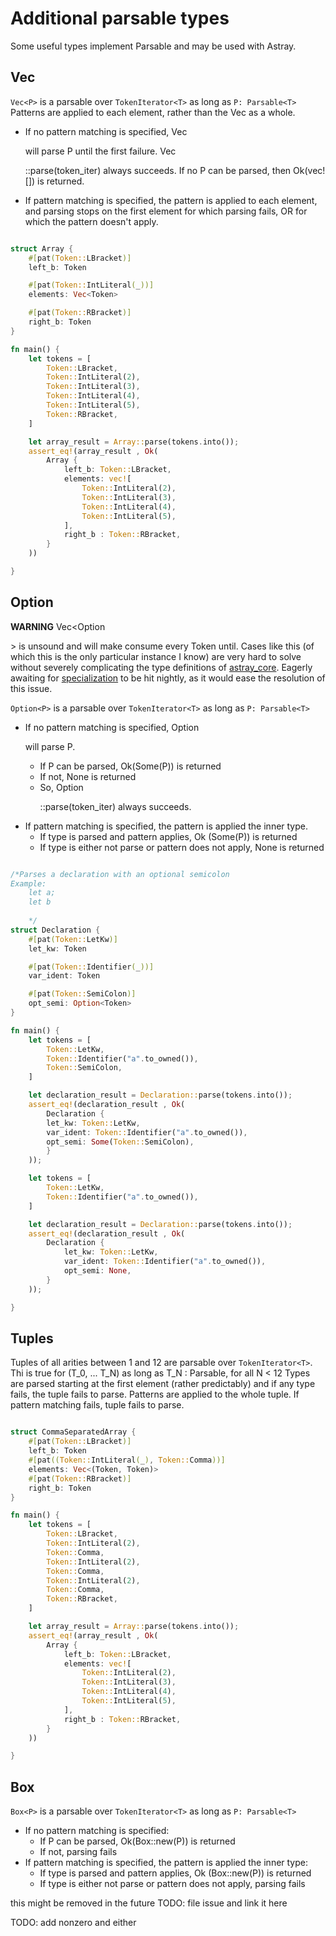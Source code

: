 # Additional parsable types

Some useful types implement Parsable<T> and may be used with Astray.

## Vec

`Vec<P>` is a parsable over `TokenIterator<T>` as long as `P: Parsable<T>`
Patterns are applied to each element, rather than the Vec as a whole.
- If no pattern matching is specified, Vec<P> will parse P until the first failure.
Vec<P>::parse(token_iter) always succeeds. If no P can be parsed, then Ok(vec![]) is returned.
- If pattern matching is specified, the pattern is applied to each element, and parsing stops on the first element for which parsing fails, OR for which the pattern doesn't apply.

```rust

struct Array {
    #[pat(Token::LBracket)]
    left_b: Token

    #[pat(Token::IntLiteral(_))]
    elements: Vec<Token>

    #[pat(Token::RBracket)]
    right_b: Token
}

fn main() {
    let tokens = [
        Token::LBracket,
        Token::IntLiteral(2),
        Token::IntLiteral(3),
        Token::IntLiteral(4),
        Token::IntLiteral(5),
        Token::RBracket,
    ]

    let array_result = Array::parse(tokens.into());
    assert_eq!(array_result , Ok(
        Array {
            left_b: Token::LBracket,
            elements: vec![
                Token::IntLiteral(2),
                Token::IntLiteral(3),
                Token::IntLiteral(4),
                Token::IntLiteral(5),
            ],
            right_b : Token::RBracket,
        }
    ))

}
```

## Option
**WARNING** Vec<Option<P>> is unsound and will make consume every Token until. Cases like this (of which this is the only particular instance I know) are very hard to solve without severely complicating the type definitions of [astray_core](https://github.com/giluis/astray_core). Eagerly awaiting for [specialization](https://rust-lang.github.io/rfcs/1210-impl-specialization.html) to be hit nightly, as it would ease the resolution of this issue.

`Option<P>` is a parsable over `TokenIterator<T>` as long as `P: Parsable<T>`
- If no pattern matching is specified, Option<P> will parse P. 
    - If P can be parsed, Ok(Some(P)) is returned
    - If not, None is returned
    - So, Option<P>::parse(token_iter) always succeeds.
- If pattern matching is specified, the pattern is applied the inner type.
    - If type is parsed and pattern applies, Ok (Some(P)) is returned
    - If type is either not parse or pattern does not apply, None is returned 

```rust

/*Parses a declaration with an optional semicolon
Example: 
    let a;
    let b
    
    */
struct Declaration {
    #[pat(Token::LetKw)]
    let_kw: Token

    #[pat(Token::Identifier(_))]
    var_ident: Token

    #[pat(Token::SemiColon)]
    opt_semi: Option<Token>
}

fn main() {
    let tokens = [
        Token::LetKw,
        Token::Identifier("a".to_owned()),
        Token::SemiColon,
    ]

    let declaration_result = Declaration::parse(tokens.into());
    assert_eq!(declaration_result , Ok(
        Declaration {
        let_kw: Token::LetKw,
        var_ident: Token::Identifier("a".to_owned()),
        opt_semi: Some(Token::SemiColon),
        }
    ));

    let tokens = [
        Token::LetKw,
        Token::Identifier("a".to_owned()),
    ]

    let declaration_result = Declaration::parse(tokens.into());
    assert_eq!(declaration_result , Ok(
        Declaration {
            let_kw: Token::LetKw,
            var_ident: Token::Identifier("a".to_owned()),
            opt_semi: None,
        }
    ));

}
```

## Tuples
Tuples of all arities between 1 and 12 are parsable over `TokenIterator<T>`. Thi is true for (T_0, ... T_N)  as long as T_N : Parsable<T>, for all N < 12
Types are parsed starting at the first element (rather predictably) and if any type fails, the tuple fails to parse.
Patterns are applied to the whole tuple. If pattern matching fails, tuple fails to parse. 

```rust

struct CommaSeparatedArray {
    #[pat(Token::LBracket)]
    left_b: Token
    #[pat((Token::IntLiteral(_), Token::Comma))]
    elements: Vec<(Token, Token)>
    #[pat(Token::RBracket)]
    right_b: Token
}

fn main() {
    let tokens = [
        Token::LBracket,
        Token::IntLiteral(2),
        Token::Comma,
        Token::IntLiteral(2),
        Token::Comma,
        Token::IntLiteral(2),
        Token::Comma,
        Token::RBracket,
    ]

    let array_result = Array::parse(tokens.into());
    assert_eq!(array_result , Ok(
        Array {
            left_b: Token::LBracket,
            elements: vec![
                Token::IntLiteral(2),
                Token::IntLiteral(3),
                Token::IntLiteral(4),
                Token::IntLiteral(5),
            ],
            right_b : Token::RBracket,
        }
    ))

}
```

## Box

`Box<P>` is a parsable over `TokenIterator<T>` as long as `P: Parsable<T>`
- If no pattern matching is specified:
    - If P can be parsed, Ok(Box::new(P)) is returned
    - If not, parsing fails 
- If pattern matching is specified, the pattern is applied the inner type:
    - If type is parsed and pattern applies, Ok (Box::new(P)) is returned
    - If type is either not parse or pattern does not apply, parsing fails

this might be removed in the future
TODO: file issue and link it here 

TODO: add nonzero and either
